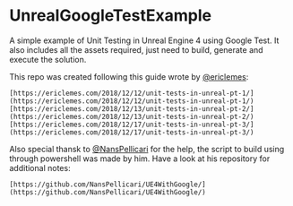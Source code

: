 # UnrealGoogleTestExample

A simple example of Unit Testing in Unreal Engine 4 using Google Test.
It also includes all the assets required, just need to build, generate and execute the solution.

This repo was created following this guide wrote by [@ericlemes](https://github.com/ericlemes):

    [https://ericlemes.com/2018/12/12/unit-tests-in-unreal-pt-1/](https://ericlemes.com/2018/12/12/unit-tests-in-unreal-pt-1/)
    [https://ericlemes.com/2018/12/13/unit-tests-in-unreal-pt-2/](https://ericlemes.com/2018/12/13/unit-tests-in-unreal-pt-2/)
    [https://ericlemes.com/2018/12/17/unit-tests-in-unreal-pt-3/](https://ericlemes.com/2018/12/17/unit-tests-in-unreal-pt-3/)
    
Also special thansk to [@NansPellicari](https://github.com/NansPellicari) for the help, the script to build using through powershell was made by him.
Have a look at his repository for additional notes:

    [https://github.com/NansPellicari/UE4WithGoogle/](https://github.com/NansPellicari/UE4WithGoogle/)
